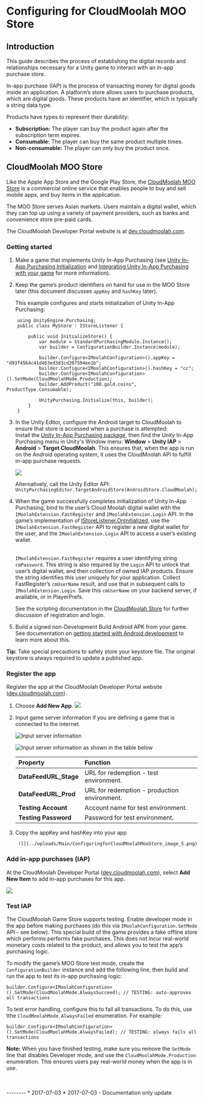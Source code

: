 # Configuring for CloudMoolah MOO Store
 
## Introduction
 
This guide describes the process of establishing the digital records and relationships necessary for a Unity game to interact with an in-app purchase store.
 
In-app purchase (IAP) is the process of transacting money for digital goods inside an application. A platform’s store allows users to purchase products, which are digital goods. These products have an identifier, which is typically a string data type. 
 
Products have types to represent their durability:
 
* __Subscription:__ The player can buy the product again after the subscription term expires.
* __Consumable:__ The player can buy the same product multiple times.
* __Non-consumable:__ The player can only buy the product once.
 
## CloudMoolah MOO Store
 
Like the Apple App Store and the Google Play Store, the [CloudMoolah MOO Store](http://www.cloudmoolah.com/index.php/moo-store/) is a commercial online service that enables people to buy and sell mobile apps, and buy items in the application.
 
The MOO Store serves Asian markets. Users maintain a digital wallet, which they can top up using a variety of payment providers, such as banks and convenience store pre-paid cards.
 
The CloudMoolah Developer Portal website is at [dev.cloudmoolah.com](http://dev.cloudmoolah.com/). 
 
### Getting started
 
1. Make a game that implements Unity In-App Purchasing (see [Unity In-App Purchasing Initialization](https://docs.unity3d.com/Manual/UnityIAPInitialization.html) and [Integrating Unity In-App Purchasing with your game](https://unity3d.com/learn/tutorials/topics/analytics/integrating-unity-iap-your-game-beta) for more information). 
 
2. Keep the game’s product identifiers on hand for use in the MOO Store later (this document discusses `appKey` and `hashKey` later).
 
    This example configures and starts initialization of Unity In-App Purchasing:
 
```
    using UnityEngine.Purchasing;
    public class MyStore : IStoreListener {
 
	    public void InitializeStore() {
		    var module = StandardPurchasingModule.Instance();
		    var builder = ConfigurationBuilder.Instance(module);
 
		    builder.Configure<IMoolahConfiguration>().appKey = "d93f4564c41d463ed3d3cd207594ee1b";
		    builder.Configure<IMoolahConfiguration>().hashKey = "cc";
	    	builder.Configure<IMoolahConfiguration>().SetMode(CloudMoolahMode.Production);
	    	builder.AddProduct("100.gold.coins", ProductType.Consumable);
 
	    	UnityPurchasing.Initialize(this, builder);
    	}
    }
```
 
3. In the Unity Editor, configure the Android target to CloudMoolah to ensure that store is accessed when a purchase is attempted: <br/>Install the [Unity In-App Purchasing package](UnityIAPSettingUp), then find the Unity In-App Purchasing menu in Unity's Window menu: __Window__ > __Unity IAP__ > __Android__ > __Target CloudMoolah__. This ensures that, when the app is run on the Android operating system, it uses the CloudMoolah API to fulfill in-app purchase requests.
 
    ![](../uploads/Main/ConfiguringforCloudMoolahMooStore_image_1.png)
 
    Alternatively, call the Unity Editor API: ```UnityPurchasingEditor.TargetAndroidStore(AndroidStore.CloudMoolah);```
 
4. When the game successfully completes initialization of Unity In-App Purchasing, bind to the user’s Cloud Moolah digital wallet with the `IMoolahExtension.FastRegister` and `IMoolahExtension.Login` API. In the game’s implementation of [IStoreListener.OnInitialized](https://docs.unity3d.com/Manual/UnityIAPInitialization.html), use the `IMoolahExtension.FastRegister` API to register a new digital wallet for the user, and the `IMoolahExtension.Login` API to access a user’s existing wallet. <br/><br/>
 
    `IMoolahExtension.FastRegister` requires a user identifying string `cmPassword`. This string is also required by the `Login` API to unlock that user’s digital wallet, and their collection of owned IAP products. Ensure the string identifies this user uniquely for your application. Collect FastRegister’s `cmUserName` result, and use that in subsequent calls to `IMoolahExtension.Login`. Save this `cmUserName` on your backend server, if available, or in PlayerPrefs.
 
    See the scripting documentation in the [CloudMoolah Store](UnityIAPMoolahMooStore) for further discussion of registration and login.
 
5. Build a signed non-Development Build Android APK from your game. See documentation on [getting started with Android development](https://docs.unity3d.com/Manual/android-GettingStarted.html) to learn more about this.
 
__Tip:__ Take special precautions to safely store your keystore file. The original keystore is always required to update a published app.
 
### Register the app
 
Register the app at the CloudMoolah Developer Portal website ([dev.cloudmoolah.com](http://dev.cloudmoolah.com/)). 
 
1. Choose __Add New App__.
    ![](../uploads/Main/ConfiguringforCloudMoolahMooStore_image_2.png)
 
2. Input game server information if you are defining a game that is connected to the internet.
 
    ![Input server information](../uploads/Main/ConfiguringforCloudMoolahMooStore_image_3.png)
 
    ![Input server information as shown in the table below](../uploads/Main/ConfiguringforCloudMoolahMooStore_image_4.png)
 
    |**Property** |**Function** |
    |:---|:---|
    | __DataFeedURL_Stage__ |URL for redemption - test environment.|
    | __DataFeedURL_Prod__ |URL for redemption - production environment.|
    | __Testing Account__ |Account name for test environment.|
    | __Testing Password__ |Password for test environment.|
 
3. Copy the appKey and hashKey into your app
 
        ![](../uploads/Main/ConfiguringforCloudMoolahMooStore_image_5.png)
 
### Add in-app purchases (IAP)
 
At the CloudMoolah Developer Portal ([dev.cloudmoolah.com](http://dev.cloudmoolah.com/)), select __Add New Item__ to add in-app purchases for this app.
 
![](../uploads/Main/ConfiguringforCloudMoolahMooStore_image_6.png)
 
### Test IAP
 
The CloudMoolah Game Store supports testing. Enable developer mode in the app before making purchases (do this via `IMoolahConfiguration.SetMode` API - see below). This special build of the game provides a fake offline store which performs performs fake purchases. This does not incur real-world monetary costs related to the product, and allows you to test the app’s purchasing logic.
 
To modify the game’s MOO Store test mode, create the `ConfigurationBuilder` instance and add the following line, then build and run the app to test its in-app purchasing logic: 
 
```
builder.Configure<IMoolahConfiguration>().SetMode(CloudMoolahMode.AlwaysSucceed); // TESTING: auto-approves all transactions
``` 
 
To test error handling, configure this to fail all transactions. To do this, use tthe `CloudMoolahMode.AlwaysFailed` enumeration. For example:
 
```
builder.Configure<IMoolahConfiguration>().SetMode(CloudMoolahMode.AlwaysFailed); // TESTING: always fails all transactions
```
 
__Note:__ When you have finished testing, make sure you remove the `SetMode` line that disables Developer mode, and use the `CloudMoolahMode.Production` enumeration. This ensures users pay real-world money when the app is in use.

<br/>
<br/>
--------
*  <span class="page-edit">2017-07-03  <!-- include IncludeTextAmendPageSomeEdit --></span>
*  <span class="page-history">2017-07-03 - Documentation only update</span>